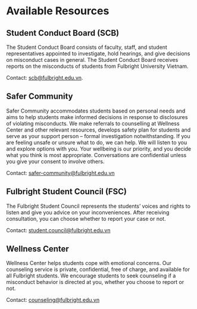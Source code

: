 # Available Resources 

## Student Conduct Board (SCB)

The Student Conduct Board consists of faculty, staff, and student representatives appointed to investigate, hold hearings, and give decisions on misconduct cases in general. The Student Conduct Board receives reports on the misconducts of students from Fulbright University Vietnam. 

Contact: scb@fulbright.edu.vn. 


## Safer Community

Safer Community accommodates students based on personal needs and aims to help students make informed decisions in response to disclosures of violating misconducts. We make referrals to counselling at Wellness Center and other relevant resources, develops safety plan for students and serve as your support person – formal investigation notwithstanding. If you are feeling unsafe or unsure what to do, we can help. We will listen to you and explore options with you. Your wellbeing is our priority, and you decide what you think is most appropriate. Conversations are confidential unless you give your consent to involve others. 

Contact: safer-community@fulbright.edu.vn  

## Fulbright Student Council (FSC) 

The Fulbright Student Council represents the students’ voices and rights to listen and give you advice on your inconveniences. After receiving consultation, you can choose whether to report your case or not.  

Contact: student.council@fulbright.edu.vn 

## Wellness Center 

Wellness Center helps students cope with emotional concerns. Our counseling service is private, confidential, free of charge, and available for all Fulbright students. We encourage students to seek counseling if a misconduct behavior is directed at you, whether you choose to report or not.
 
Contact: counseling@fulbright.edu.vn 